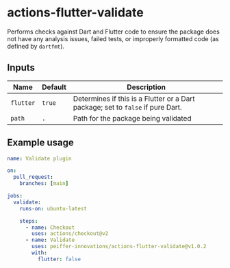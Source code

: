 # actions-flutter-validate

Performs checks against Dart and Flutter code to ensure the package does not have any analysis issues, failed tests, or improperly formatted code (as defined by `dartfmt`).

## Inputs

Name      | Default | Description
----------|---------|-------------
`flutter` | `true`  | Determines if this is a Flutter or a Dart package; set to `false` if pure Dart.
`path`    | `.`     | Path for the package being validated


## Example usage

```yaml
name: Validate plugin

on:
  pull_request:
    branches: [main]

jobs:
  validate:
    runs-on: ubuntu-latest

    steps:
      - name: Checkout
        uses: actions/checkout@v2
      - name: Validate
        uses: peiffer-innovations/actions-flutter-validate@v1.0.2
        with:
          flutter: false
```

